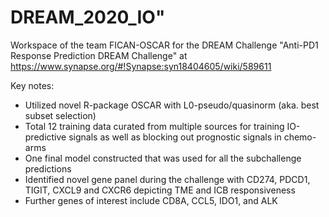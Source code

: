 # DREAM_2020_IO" 

Workspace of the team FICAN-OSCAR for the DREAM Challenge "Anti-PD1 Response Prediction DREAM Challenge" at https://www.synapse.org/#!Synapse:syn18404605/wiki/589611

Key notes:
- Utilized novel R-package OSCAR with L0-pseudo/quasinorm (aka. best subset selection)
- Total 12 training data curated from multiple sources for training IO-predictive signals as well as blocking out prognostic signals in chemo-arms
- One final model constructed that was used for all the subchallenge predictions
- Identified novel gene panel during the challenge with CD274, PDCD1, TIGIT, CXCL9 and CXCR6 depicting TME and ICB responsiveness
- Further genes of interest include CD8A, CCL5, IDO1, and ALK
